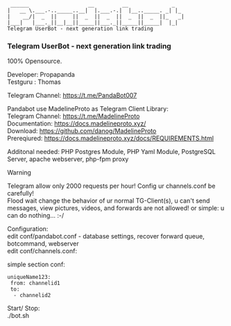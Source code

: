 ```
 ______                   __         __              _
|   __ \.___.-.._____..__|  |.___.-.|  |__.._____. _| |_
|    __/|  _  ||     ||  _  ||  _  ||  _  ||  _  ||_   _|
|___|   |___._||__|__||_____||___._||_____||_____|  |_|
Telegram UserBot - next generation link trading     
```
### Telegram UserBot - next generation link trading

100% Opensource.

Developer: Propapanda \
Testguru : Thomas 

Telegram Channel: https://t.me/PandaBot007

Pandabot use MadelineProto as Telegram Client Library: \
Telegram Channel: https://t.me/MadelineProto \
Documentation: https://docs.madelineproto.xyz/ \
Download: https://github.com/danog/MadelineProto \
Prereqiured: https://docs.madelineproto.xyz/docs/REQUIREMENTS.html 

Additonal needed: PHP Postgres Module, PHP Yaml Module, PostgreSQL Server, apache webserver, php-fpm proxy

> [!WARNING]
> Telegram allow only 2000 requests per hour! Config ur channels.conf be carefully! \
> Flood wait change the behavior of ur normal TG-Client(s), u can't send messages, view pictures, videos, and forwards are not allowed!
> or simple: u can do nothing... :-/ 


Configuration: \
edit conf/pandabot.conf - database settings, recover forward queue, botcommand, webserver \
edit conf/channels.conf:

simple section conf: 
```
uniqueName123:
 from: channelid1
 to:
  - channelid2
```

Start/ Stop: \
 ./bot.sh

